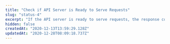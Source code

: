 ```yaml
---
title: "Check if API Server is Ready to Serve Requests"
slug: "status-4"
excerpt: "If the API server is ready to serve requests, the response code 204 HTTP is returned."
hidden: false
createdAt: "2020-12-13T13:59:29.128Z"
updatedAt: "2020-12-28T08:09:18.737Z"
---
```

